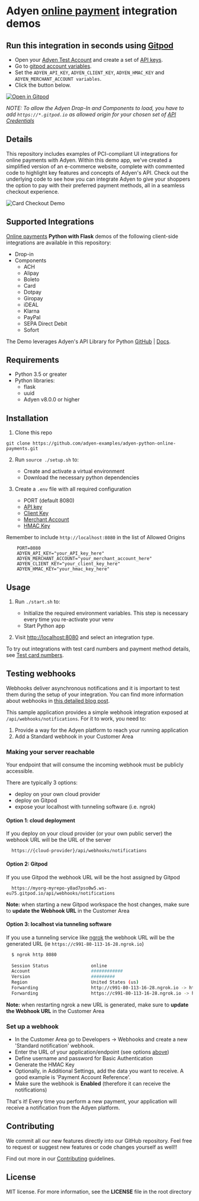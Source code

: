 # Adyen [online payment](https://docs.adyen.com/online-payments) integration demos

## Run this integration in seconds using [Gitpod](https://gitpod.io/)

* Open your [Adyen Test Account](https://ca-test.adyen.com/ca/ca/overview/default.shtml) and create a set of [API keys](https://docs.adyen.com/user-management/how-to-get-the-api-key).
* Go to [gitpod account variables](https://gitpod.io/variables).
* Set the `ADYEN_API_KEY`, `ADYEN_CLIENT_KEY`, `ADYEN_HMAC_KEY` and `ADYEN_MERCHANT_ACCOUNT variables`.
* Click the button below.

[![Open in Gitpod](https://gitpod.io/button/open-in-gitpod.svg)](https://gitpod.io/#https://github.com/adyen-examples/adyen-python-online-payments)

_NOTE: To allow the Adyen Drop-In and Components to load, you have to add `https://*.gitpod.io` as allowed origin for your chosen set of [API Credentials](https://ca-test.adyen.com/ca/ca/config/api_credentials_new.shtml)_

## Details

This repository includes examples of PCI-compliant UI integrations for online payments with Adyen. Within this demo app, we've created a simplified version of an e-commerce website, complete with commented code to highlight key features and concepts of Adyen's API. Check out the underlying code to see how you can integrate Adyen to give your shoppers the option to pay with their preferred payment methods, all in a seamless checkout experience.

![Card Checkout Demo](app/static/img/cardcheckout.gif)

## Supported Integrations


[Online payments](https://docs.adyen.com/online-payments) **Python with Flask** demos of the following client-side integrations are available in this repository:

- Drop-in
- Components
  - ACH
  - Alipay
  - Boleto
  - Card
  - Dotpay
  - Giropay
  - iDEAL
  - Klarna
  - PayPal
  - SEPA Direct Debit
  - Sofort

The Demo leverages Adyen's API Library for Python [GitHub](https://github.com/Adyen/adyen-python-api-library) | [Docs](https://github.com/Adyen/adyen-python-api-library).

## Requirements

- Python 3.5 or greater
- Python libraries:
  - flask
  - uuid
  - Adyen v8.0.0 or higher

## Installation

1. Clone this repo

```
git clone https://github.com/adyen-examples/adyen-python-online-payments.git
```

2. Run `source ./setup.sh` to:
   - Create and activate a virtual environment
   - Download the necessary python dependencies

3. Create a `.env` file with all required configuration

   - PORT (default 8080)
   - [API key](https://docs.adyen.com/user-management/how-to-get-the-api-key)
   - [Client Key](https://docs.adyen.com/user-management/client-side-authentication)
   - [Merchant Account](https://docs.adyen.com/account/account-structure)
   - [HMAC Key](https://docs.adyen.com/development-resources/webhooks/verify-hmac-signatures)

Remember to include `http://localhost:8080` in the list of Allowed Origins

```
    PORT=8080
    ADYEN_API_KEY="your_API_key_here"
    ADYEN_MERCHANT_ACCOUNT="your_merchant_account_here"
    ADYEN_CLIENT_KEY="your_client_key_here"
    ADYEN_HMAC_KEY="your_hmac_key_here"
```

## Usage
1. Run `./start.sh` to:
   - Initialize the required environment variables. This step is necessary every time you re-activate your venv
   - Start Python app

2. Visit [http://localhost:8080](http://localhost:8080) and select an integration type.

To try out integrations with test card numbers and payment method details, see [Test card numbers](https://docs.adyen.com/development-resources/test-cards/test-card-numbers).

## Testing webhooks

Webhooks deliver asynchronous notifications and it is important to test them during the setup of your integration. You can find more information about webhooks in [this detailed blog post](https://www.adyen.com/blog/Integrating-webhooks-notifications-with-Adyen-Checkout).

This sample application provides a simple webhook integration exposed at `/api/webhooks/notifications`. For it to work, you need to:

1. Provide a way for the Adyen platform to reach your running application
2. Add a Standard webhook in your Customer Area

### Making your server reachable

Your endpoint that will consume the incoming webhook must be publicly accessible.

There are typically 3 options:
* deploy on your own cloud provider
* deploy on Gitpod
* expose your localhost with tunneling software (i.e. ngrok)

#### Option 1: cloud deployment
If you deploy on your cloud provider (or your own public server) the webhook URL will be the URL of the server 
```
  https://{cloud-provider}/api/webhooks/notifications
```

#### Option 2: Gitpod
If you use Gitpod the webhook URL will be the host assigned by Gitpod
```
  https://myorg-myrepo-y8ad7pso0w5.ws-eu75.gitpod.io/api/webhooks/notifications
```
**Note:** when starting a new Gitpod workspace the host changes, make sure to **update the Webhook URL** in the Customer Area

#### Option 3: localhost via tunneling software
If you use a tunneling service like [ngrok](ngrok) the webhook URL will be the generated URL (ie `https://c991-80-113-16-28.ngrok.io`)

```bash
  $ ngrok http 8080
  
  Session Status                online                                                                                           
  Account                       ############                                                                      
  Version                       #########                                                                                          
  Region                        United States (us)                                                                                 
  Forwarding                    http://c991-80-113-16-28.ngrok.io -> http://localhost:8080                                       
  Forwarding                    https://c991-80-113-16-28.ngrok.io -> http://localhost:8080           
```

**Note:** when restarting ngrok a new URL is generated, make sure to **update the Webhook URL** in the Customer Area

### Set up a webhook

* In the Customer Area go to Developers -> Webhooks and create a new 'Standard notification' webhook.
* Enter the URL of your application/endpoint (see options [above](#making-your-server-reachable))
* Define username and password for Basic Authentication
* Generate the HMAC Key
* Optionally, in Additional Settings, add the data you want to receive. A good example is 'Payment Account Reference'.
* Make sure the webhook is **Enabled** (therefore it can receive the notifications)

That's it! Every time you perform a new payment, your application will receive a notification from the Adyen platform.

## Contributing

We commit all our new features directly into our GitHub repository. Feel free to request or suggest new features or code changes yourself as well!!

Find out more in our [Contributing](https://github.com/adyen-examples/.github/blob/main/CONTRIBUTING.md) guidelines.

## License

MIT license. For more information, see the **LICENSE** file in the root directory
